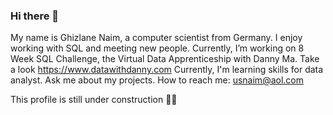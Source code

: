 ### Hi there 👋
My name is Ghizlane Naim, a computer scientist from Germany. I enjoy working with SQL and meeting new people.
Currently, I’m working on 8 Week SQL Challenge, the Virtual Data Apprenticeship with Danny Ma. Take a look https://www.datawithdanny.com
 Currently, I'm learning skills for data analyst.
 Ask me about my projects. How to reach me: usnaim@aol.com
 
 This profile is still under construction :construction_worker_woman:




